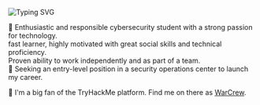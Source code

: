 ![Typing SVG](https://readme-typing-svg.demolab.com/?lines=Hello.+My+name+is+Shaul+Kabla.;A.K.A+WarCrew.)

📰 Enthusiastic and responsible cybersecurity student with a strong passion for technology.\
fast learner, highly motivated with great social skills and technical proficiency.\
Proven ability to work independently and as part of a team.\
💼 Seeking an entry-level position in a security operations center to launch my career.

🚩 I'm a big fan of the TryHackMe platform. Find me on there as [WarCrew](https://tryhackme.com/p/WarCrew).
